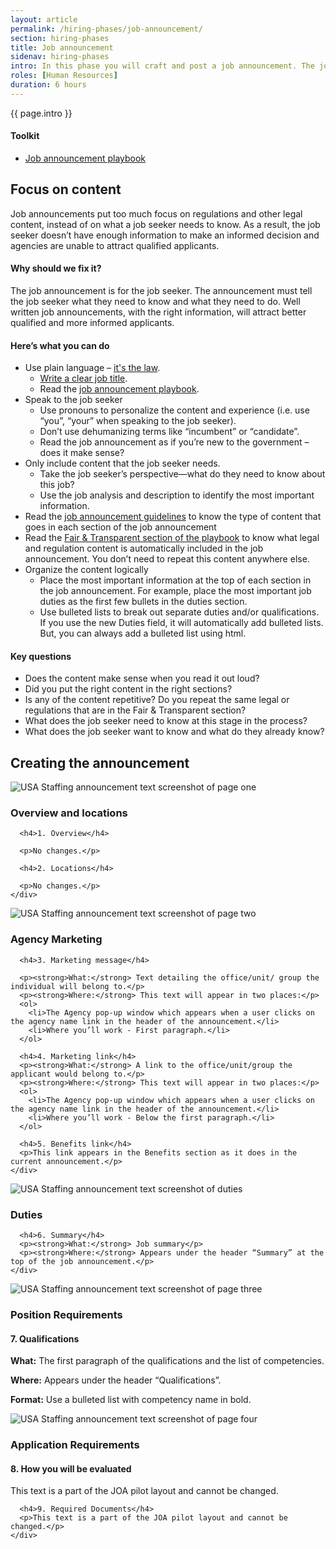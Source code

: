 ```yaml
---
layout: article
permalink: /hiring-phases/job-announcement/
section: hiring-phases
title: Job announcement
sidenav: hiring-phases
intro: In this phase you will craft and post a job announcement. The job announcement allows the applicants to know what the job is about.
roles: [Human Resources]
duration: 6 hours
---
```


<p class="usa-intro">
  {{ page.intro }}
</p>

<div class="chp-toolkit">
  <h4 class="chp-toolkit__title">Toolkit</h4>
  <ul class="chp-toolkit__list">
    <li class="chp-toolkit__item">
      <a href="https://usajobs.github.io/ATP-Support/job-announcement-playbook/" target="_blank" class="chp-toolit__link">Job announcement playbook</a>
    </li>
  </ul>
</div>

## Focus on content

<p>
  Job announcements put too much focus on regulations and other legal content, instead of on what a job seeker needs to know. As a result, the job seeker doesn’t have enough information to make an informed decision and agencies are unable to attract qualified applicants.
</p>
<h4>Why should we fix it?</h4>
<p>
  The job announcement is for the job seeker.  The announcement must tell the job seeker what they need to know and what they need to do.  Well written job announcements, with the right information, will attract better qualified and more informed applicants.
</p>
<h4>Here’s what you can do</h4>
<ul class="chp-nested-list">
  <li>Use plain language – <a href="https://www.gpo.gov/fdsys/pkg/PLAW-111publ274/pdf/PLAW-111publ274.pdf" target="_blank">it's the law</a>.
    <ul>
      <li><a href="https://usajobs.github.io/ATP-Support/job-announcement-playbook/details/overview#job-title" target="_blank">Write a clear job title</a>.</li>
      <li>Read the <a href="https://usajobs.github.io/ATP-Support/job-announcement-playbook/" target="_blank">job announcement playbook</a>.</li>
    </ul>
  </li>
  <li>Speak to the job seeker
    <ul>
      <li>Use pronouns to personalize the content and experience (i.e. use “you”, “your” when speaking to the job seeker).</li>
      <li>Don’t use dehumanizing terms like “incumbent” or “candidate”.</li>
      <li>Read the job announcement as if you’re new to the government – does it make sense?</li>
    </ul>
  </li>
  <li>Only include content that the job seeker needs.
    <ul>
      <li>Take the job seeker’s perspective—what do they need to know about this job?</li>
      <li>Use the job analysis and description to identify the most important information.</li>
    </ul>
  </li>
  <li>Read the <a href="https://usajobs.github.io/ATP-Support/job-announcement-playbook/details" target="_blank">job announcement guidelines</a> to know the type of content that goes in each section of the job announcement</li>
  <li>Read the <a href="https://usajobs.github.io/ATP-Support/job-announcement-playbook/details/fair-and-transparent/" target="_blank">Fair &amp; Transparent section of the playbook</a> to know what legal and regulation content is automatically included in the job announcement. You don’t need to repeat this content anywhere else.</li>
  <li>Organize the content logically
    <ul>
      <li>Place the most important information at the top of each section in the job announcement. For example, place the most important job duties as the first few bullets in the duties section.</li>
      <li>Use bulleted lists to break out separate duties and/or qualifications. If you use the new Duties field, it will automatically add bulleted lists. But, you can always add a bulleted list using html.</li>
    </ul>
  </li>
</ul>

<h4>Key questions</h4>
<ul class="usajobs-recruitment-joa-playbook-home--plays__questions">
  <li>Does the content make sense when you read it out loud?</li>
  <li>Did you put the right content in the right sections?</li>
  <li>Is any of the content repetitive? Do you repeat the same legal or regulations that are in the Fair &amp; Transparent section?</li>
  <li>What does the job seeker need to know at this stage in the process?</li>
  <li>What does the job seeker want to know and what do they already know?</li>
</ul>

<h2 id="creating-the-announcement">Creating the announcement</h2>
<div class="grid-container">
  <div class="grid-row grid-gap-3 margin-bottom-4">
    <div class="tablet:grid-col-8">
      <img src="{{site.baseurl}}/assets/img/usas/announcement-text-p1.png" alt="USA Staffing announcement text screenshot of page one">
    </div>
    <div class="tablet:grid-col">
      <h3>Overview and locations</h3>

      <h4>1. Overview</h4>

      <p>No changes.</p>

      <h4>2. Locations</h4>

      <p>No changes.</p>
    </div>
  </div>
  <div class="grid-row grid-gap-3 margin-bottom-4">
    <div class="tablet:grid-col-8">
      <img src="{{site.baseurl}}/assets/img/usas/announcement-text-p2.png" alt="USA Staffing announcement text screenshot of page two">
    </div>
    <div class="tablet:grid-col">
      <h3>Agency Marketing</h3>

      <h4>3. Marketing message</h4>

      <p><strong>What:</strong> Text detailing the office/unit/ group the individual will belong to.</p>
      <p><strong>Where:</strong> This text will appear in two places:</p>
      <ol>
        <li>The Agency pop-up window which appears when a user clicks on the agency name link in the header of the announcement.</li>
        <li>Where you’ll work - First paragraph.</li>
      </ol>

      <h4>4. Marketing link</h4>
      <p><strong>What:</strong> A link to the office/unit/group the applicant would belong to.</p>
      <p><strong>Where:</strong> This text will appear in two places:</p>
      <ol>
        <li>The Agency pop-up window which appears when a user clicks on the agency name link in the header of the announcement.</li>
        <li>Where you’ll work - Below the first paragraph.</li>
      </ol>

      <h4>5. Benefits link</h4>
      <p>This link appears in the Benefits section as it does in the current announcement.</p>
    </div>
  </div>
  <div class="grid-row grid-gap-3 margin-bottom-4">
    <div class="tablet:grid-col-8">
      <img src="{{site.baseurl}}/assets/img/usas/announcement-text-duties.png" alt="USA Staffing announcement text screenshot of duties">
    </div>
    <div class="tablet:grid-col">
      <h3>Duties</h3>

      <h4>6. Summary</h4>
      <p><strong>What:</strong> Job summary</p>
      <p><strong>Where:</strong> Appears under the header “Summary” at the top of the job announcement.</p>
    </div>
  </div>
  <div class="grid-row grid-gap-3 margin-bottom-4">
    <div class="tablet:grid-col-8">
      <img src="{{site.baseurl}}/assets/img/usas/announcement-text-p3.png" alt="USA Staffing announcement text screenshot of page three">
    </div>
    <div class="tablet:grid-col">
      <h3>Position Requirements</h3>
      <h4>7. Qualifications</h4>
      <p><strong>What:</strong> The first paragraph of the qualifications and the list of competencies.</p>
      <p><strong>Where:</strong> Appears under the header “Qualifications”.</p>
      <p><strong>Format:</strong> Use a bulleted list with competency name in bold.</p>
    </div>
  </div>
  <div class="grid-row grid-gap-3 margin-bottom-4">
    <div class="tablet:grid-col-8">
      <img src="{{site.baseurl}}/assets/img/usas/announcement-text-p4.png" alt="USA Staffing announcement text screenshot of page four">
    </div>
    <div class="tablet:grid-col">
      <h3>Application Requirements</h3>
      <h4>8. How you will be evaluated</h4>
      <p>This text is a part of the JOA pilot layout and cannot be changed.</p>

      <h4>9. Required Documents</h4>
      <p>This text is a part of the JOA pilot layout and cannot be changed.</p>
    </div>
  </div>
</div>
